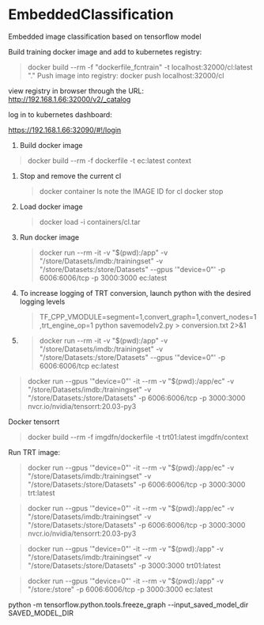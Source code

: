 # EmbeddedClassification
Embedded image classification based on tensorflow model

Build training docker image and add to kubernetes registry:
> docker build --rm -f "dockerfile_fcntrain" -t localhost:32000/cl:latest "."
Push image into registry:
> docker push localhost:32000/cl

view registry in browser through the URL:
http://192.168.1.66:32000/v2/_catalog 

log in to kubernetes dashboard:

https://192.168.1.66:32090/#!/login


1. Build docker image
> docker build --rm -f dockerfile -t ec:latest context

1. Stop and remove the current cl
   > docker container ls
   note the IMAGE ID for cl
    > docker stop <CONTAINER ID>

1. Load docker image
   > docker load -i containers/cl.tar 
1. Run docker image
   > docker run --rm -it -v "$(pwd):/app" -v "/store/Datasets/imdb:/trainingset" -v "/store/Datasets:/store/Datasets" --gpus '"device=0"' -p 6006:6006/tcp -p 3000:3000 ec:latest
1. To increase logging of TRT conversion, launch python with the desired logging levels
   > TF_CPP_VMODULE=segment=1,convert_graph=1,convert_nodes=1,trt_engine_op=1 python savemodelv2.py > conversion.txt 2>&1
1.  
   > docker run --rm -it -v "$(pwd):/app" -v "/store/Datasets/imdb:/trainingset" -v "/store/Datasets:/store/Datasets" --gpus '"device=0"' -p 6006:6006/tcp ec:latest

> docker run --gpus '"device=0"' -it --rm -v "$(pwd):/app/ec" -v "/store/Datasets/imdb:/trainingset" -v "/store/Datasets:/store/Datasets" -p 6006:6006/tcp -p 3000:3000 nvcr.io/nvidia/tensorrt:20.03-py3

Docker tensorrt
> docker build --rm -f imgdfn/dockerfile -t trt01:latest imgdfn/context

Run TRT image:
> docker run --gpus '"device=0"' -it --rm -v "$(pwd):/app/ec" -v "/store/Datasets/imdb:/trainingset" -v "/store/Datasets:/store/Datasets" -p 6006:6006/tcp -p 3000:3000 trt:latest

> docker run --gpus '"device=0"' -it --rm -v "$(pwd):/app/ec" -v "/store/Datasets/imdb:/trainingset" -v "/store/Datasets:/store/Datasets" -p 6006:6006/tcp -p 3000:3000 nvcr.io/nvidia/tensorrt:20.03-py3

> docker run --gpus '"device=0"' -it --rm -v "$(pwd):/app" -v "/store/Datasets/imdb:/trainingset" -v "/store/Datasets:/store/Datasets" -p 3000:3000 trt01:latest

> docker run --gpus '"device=0"' -it --rm -v "$(pwd):/app" -v "/store:/store" -p 6006:6006/tcp -p 3000:3000 ec:latest

python -m tensorflow.python.tools.freeze_graph --input_saved_model_dir SAVED_MODEL_DIR